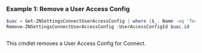 ### Example 1: Remove a User Access Config
```powershell
$uac = Get-ZNSettingsConnectUserAccessConfig | where {$_. Name -eq 'TestUAC'}
Remove-ZNSettingsConnectUserAccessConfig -UserAccessConfigId $uac.id
```

```output

```

This cmdlet removes a User Access Config for Connect.
